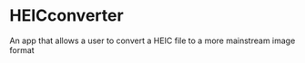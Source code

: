 # HEICconverter
An app that allows a user to convert a HEIC file to a more mainstream image format 
